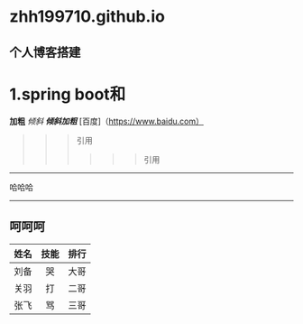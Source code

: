 # zhh199710.github.io
## 个人博客搭建
# 1.spring boot和</br>
**加粗**
*倾斜*
***倾斜加粗***
[百度]（https://www.baidu.com）
>>>引用
>>>>>>引用
----
哈哈哈
*****
呵呵呵
-----

姓名|技能|排行
--|:--:|--:
刘备|哭|大哥
关羽|打|二哥
张飞|骂|三哥
